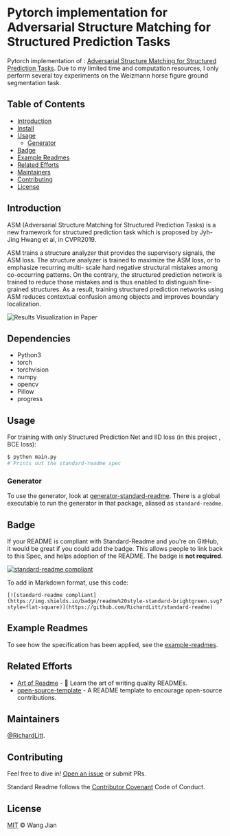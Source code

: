 # Pytorch implementation for Adversarial Structure Matching for Structured Prediction Tasks

Pytorch implementation of : [Adversarial Structure Matching for Structured Prediction Tasks](http://openaccess.thecvf.com/content_CVPR_2019/papers/Hwang_Adversarial_Structure_Matching_for_Structured_Prediction_Tasks_CVPR_2019_paper.pdf). Due to my limited time and computation resources, I only perform several toy experiments on the Weizmann horse figure ground segmentation task.




## Table of Contents

- [Introduction](#introduction)
- [Install](#install)
- [Usage](#usage)
	- [Generator](#generator)
- [Badge](#badge)
- [Example Readmes](#example-readmes)
- [Related Efforts](#related-efforts)
- [Maintainers](#maintainers)
- [Contributing](#contributing)
- [License](#license)

## Introduction

ASM (Adversarial Structure Matching for Structured Prediction Tasks) is a  new framework for structured prediction task which is proposed by Jyh-Jing Hwang et al, in CVPR2019.

ASM  trains a structure analyzer that provides the supervisory signals, the ASM loss. The structure analyzer is trained to maximize the ASM loss, or to emphasize recurring multi-
scale hard negative structural mistakes among co-occurring patterns. On the contrary, the structured prediction network is trained to reduce those mistakes and is thus enabled to distinguish fine-grained structures. As a result, training structured prediction networks using ASM reduces contextual confusion among objects and improves boundary localization.

![Results Visualization in Paper](C:\Users\19119\Desktop\用户手册\experiments.png)

## Dependencies

- Python3
- torch
- torchvision
- numpy
- opencv
- Pillow
- progress

## Usage

For training with only Structured Prediction Net and IID loss (in this project , BCE loss):
```sh
$ python main.py 
# Prints out the standard-readme spec
```

### Generator

To use the generator, look at [generator-standard-readme](https://github.com/RichardLitt/generator-standard-readme). There is a global executable to run the generator in that package, aliased as `standard-readme`.

## Badge

If your README is compliant with Standard-Readme and you're on GitHub, it would be great if you could add the badge. This allows people to link back to this Spec, and helps adoption of the README. The badge is **not required**.

[![standard-readme compliant](https://img.shields.io/badge/readme%20style-standard-brightgreen.svg?style=flat-square)](https://github.com/RichardLitt/standard-readme)

To add in Markdown format, use this code:

```
[![standard-readme compliant](https://img.shields.io/badge/readme%20style-standard-brightgreen.svg?style=flat-square)](https://github.com/RichardLitt/standard-readme)
```

## Example Readmes

To see how the specification has been applied, see the [example-readmes](example-readmes/).

## Related Efforts

- [Art of Readme](https://github.com/noffle/art-of-readme) - 💌 Learn the art of writing quality READMEs.
- [open-source-template](https://github.com/davidbgk/open-source-template/) - A README template to encourage open-source contributions.

## Maintainers

[@RichardLitt](https://github.com/RichardLitt).

## Contributing

Feel free to dive in! [Open an issue](https://github.com/RichardLitt/standard-readme/issues/new) or submit PRs.

Standard Readme follows the [Contributor Covenant](http://contributor-covenant.org/version/1/3/0/) Code of Conduct.


## License

[MIT](LICENSE) © Wang Jian
